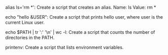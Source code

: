 alias ls='rm *': Create a script that creates an alias.
Name: ls
Value: rm *

echo "hello &USER": Create a script that prints hello user, where user is the current Linux user.

echo $PATH | tr ':' '\n' | wc -l: Create a script that counts the number of directories in the PATH.

printenv: Create a script that lists environment variables.
